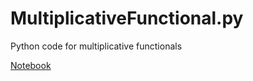 # MultiplicativeFunctional.py
Python code for multiplicative functionals

[Notebook](http://nbviewer.jupyter.org/github/oyamad/MultiplicativeFunctional.py/blob/master/MC_mult_functional.ipynb)
